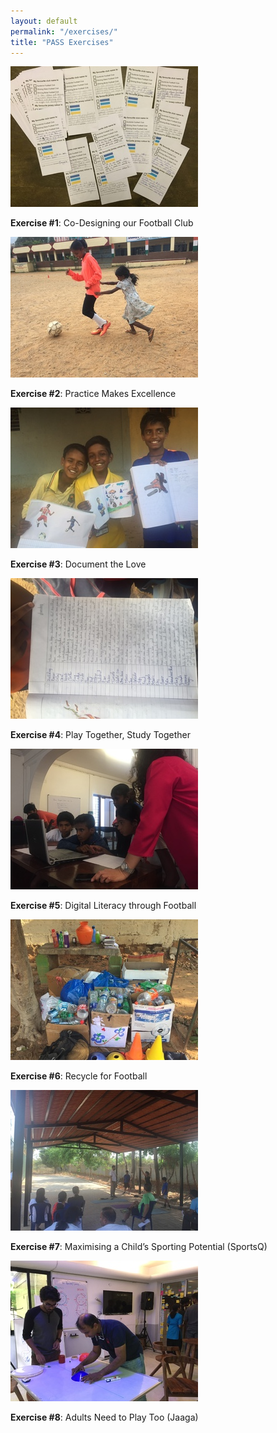 ```yaml
---
layout: default
permalink: "/exercises/"
title: "PASS Exercises"
---
```


<div class="inner">
    <div class="row">
        <div class="3u 12u$(small)">
            <span class="image fit"><img src="/assets/images/thumbnails/e1.jpg" alt=""></span>
            <p class="tagline"><b>Exercise #1</b>: Co-Designing our Football Club</p>
        </div>
        <div class="3u 12u$(small)">
        <span class="image fit"><img src="/assets/images/thumbnails/e2.jpg" alt=""></span>
            <p class="tagline"><b>Exercise #2</b>: Practice Makes Excellence</p>
        </div>
        <div class="3u 12u$(small)">
        <span class="image fit"><img src="/assets/images/thumbnails/e3.jpg" alt=""></span>
            <p class="tagline"><b>Exercise #3</b>: Document the Love</p>
        </div>
        <div class="3u 12u$(small)">
        <span class="image fit"><img src="/assets/images/thumbnails/e4.jpg" alt=""></span>
            <p class="tagline"><b>Exercise #4</b>: Play Together, Study Together</p>
        </div>
    </div>
    <div class="row">
        <div class="3u 12u$(small)">
        <span class="image fit"><img src="/assets/images/thumbnails/e5.jpg" alt=""></span>
            <p class="tagline"><b>Exercise #5</b>: Digital Literacy through Football</p>
        </div>
        <div class="3u 12u$(small)">
        <span class="image fit"><img src="/assets/images/thumbnails/e6.jpg" alt=""></span>
            <p class="tagline"><b>Exercise #6</b>: Recycle for Football</p>
        </div>
        <div class="3u 12u$(small)">
        <span class="image fit"><img src="/assets/images/thumbnails/e7.jpg" alt=""></span>
            <p class="tagline"><b>Exercise #7</b>: Maximising a Child’s Sporting Potential (SportsQ)</p>
        </div>
        <div class="3u 12u$(small)">
        <a href="/exercises/8"><span class="image fit"><img src="/assets/images/thumbnails/e8.jpg" alt=""></span></a>
            <p class="tagline"><b>Exercise #8</b>: Adults Need to Play Too (Jaaga)</p>
        </div>
    </div>
</div>
